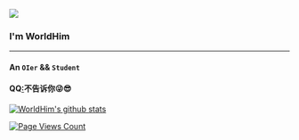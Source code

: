 ![](https://api.xecades.xyz/api?codeforces=WorldHim&github=WorldHim&email=worldhim%40outlook.com&img=1&bilibili=WorldHim|565437509&luogu=WorldHim|165609)
### I'm WorldHim
--------
#### An `OIer` && `Student`
#### QQ[:](aHR0cHM6Ly9iYXNlNjQudXMvI2Q9TXpJeU5ESTRPRGczTWc9PQ==)不告诉你😜😎
[![WorldHim's github stats](https://gayhub-readme-stats.vercel.app/api?username=WorldHim)](https://github.com/WorldHim)

[![Page Views Count](https://badges.toozhao.com/badges/01GF5PT6V9X8C5NXK7PWNF2QH3/green.svg)](https://badges.toozhao.com/stats/01GF5PT6V9X8C5NXK7PWNF2QH3 "主页访问次数")

<!--
**WorldHim/worldhim** is a ✨ _special_ ✨ repository because its `README.md` (this file) appears on your GitHub profile.

Here are some ideas to get you started:

- 🔭 I’m currently working on ...
- 🌱 I’m currently learning ...
- 👯 I’m looking to collaborate on ...
- 🤔 I’m looking for help with ...
- 💬 Ask me about ...
- 📫 How to reach me: ...
- 😄 Pronouns: ...
- ⚡ Fun fact: ...
-->
